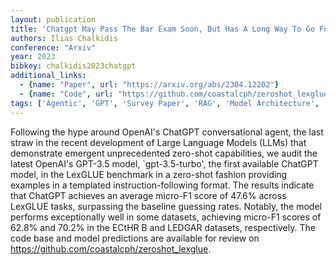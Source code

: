 ```yaml
---
layout: publication
title: 'Chatgpt May Pass The Bar Exam Soon, But Has A Long Way To Go For The Lexglue Benchmark'
authors: Ilias Chalkidis
conference: "Arxiv"
year: 2023
bibkey: chalkidis2023chatgpt
additional_links:
  - {name: "Paper", url: "https://arxiv.org/abs/2304.12202"}
  - {name: "Code", url: "https://github.com/coastalcph/zeroshot_lexglue"}
tags: ['Agentic', 'GPT', 'Survey Paper', 'RAG', 'Model Architecture', 'Has Code']
---
```

Following the hype around OpenAI's ChatGPT conversational agent, the last
straw in the recent development of Large Language Models (LLMs) that
demonstrate emergent unprecedented zero-shot capabilities, we audit the latest
OpenAI's GPT-3.5 model, `gpt-3.5-turbo', the first available ChatGPT model, in
the LexGLUE benchmark in a zero-shot fashion providing examples in a templated
instruction-following format. The results indicate that ChatGPT achieves an
average micro-F1 score of 47.6% across LexGLUE tasks, surpassing the baseline
guessing rates. Notably, the model performs exceptionally well in some
datasets, achieving micro-F1 scores of 62.8% and 70.2% in the ECtHR B and
LEDGAR datasets, respectively. The code base and model predictions are
available for review on https://github.com/coastalcph/zeroshot_lexglue.
